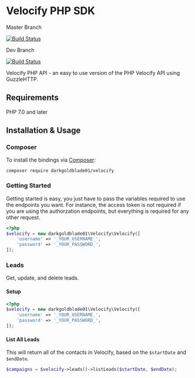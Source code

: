 # Velocify PHP SDK

Master Branch

[![Build Status](https://travis-ci.org/darkgoldblade01/Velocify-PHP-SDK.svg?branch=master)](https://travis-ci.org/darkgoldblade01/Velocify-PHP-SDK)

Dev Branch

[![Build Status](https://travis-ci.org/darkgoldblade01/Velocify-PHP-SDK.svg?branch=dev)](https://travis-ci.org/darkgoldblade01/Velocify-PHP-SDK)

Velocify PHP API - an easy to use version of the PHP Velocify API using GuzzleHTTP.

## Requirements

PHP 7.0 and later

## Installation & Usage
### Composer

To install the bindings via [Composer](http://getcomposer.org/):

```
composer require darkgoldblade01/velocify
```


### Getting Started

Getting started is easy, you just have to pass the variables required to use the endpoints you want. For instance, the access token is not required if you are using the authorzation endpoints, but everything is required for any other request.

```php
<?php
$velocify = new darkgoldblade01\Velocify\Velocify([
    'username' => '_YOUR_USERNAME_',
    'password' => '_YOUR_PASSWORD_',
]);
```


### Leads

Get, update, and delete leads.

#### Setup
```php
<?php
$velocify = new darkgoldblade01\Velocify\Velocify([
    'username' => '_YOUR_USERNAME_',
    'password' => '_YOUR_PASSWORD_',
]);
```

#### List All Leads
This will return all of the contacts in Velocify, based on the `$startDate` and `$endDate`.
```php
$campaigns = $velocify->leads()->listLeads($startDate, $endDate);
```
